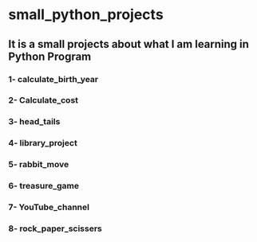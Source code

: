 # small_python_projects
## It is a small projects about what I am learning in Python Program
### 1- calculate_birth_year
### 2- Calculate_cost
### 3- head_tails
### 4- library_project
### 5- rabbit_move
### 6- treasure_game
### 7- YouTube_channel
### 8- rock_paper_scissers
